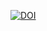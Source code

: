 <a href="https://doi.org/10.5281/zenodo.14964877"><img src="https://zenodo.org/badge/DOI/10.5281/zenodo.14964877.svg" alt="DOI"></a>

